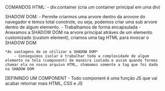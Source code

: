 COMANDOS HTML:
    - div.container (cria um container principal em uma div)

SHADOW DOM:
    -  Permite criarmos uma arvore dentro da arovore do navegador e temos total conotrole, ou seja, podemos criar uma sub arvore dentro de algum elemento. 
    - Trabalhamos de forma encapsulada 
    - Anexamos a SHADOW DOM na arvore principal atráves de um elemento customizado (custom element), criamos uma tag HTML para invocar o SHADOW DOM
    
    *As vantagens de se utilizar o SHADOW DOM* 
        - Conseguimos isolar e trabalhar toda a complexidade de algum elemento na tela (component) de maneira isolada e assim quando formos chamar ela no nosso arquivo HTML, chamamos somente a tag que foi dada na SHADOW DOM

DEFININDO UM COMPONENT
    - Todo component é uma função JS que vai acabar retornar mais HTML, CSS e JS